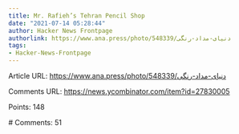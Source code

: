 ```yaml
---
title: Mr. Rafieh’s Tehran Pencil Shop
date: "2021-07-14 05:28:44"
author: Hacker News Frontpage
authorlink: https://www.ana.press/photo/548339/دنیای-مداد-رنگی
tags:
- Hacker-News-Frontpage
---
```


<p>Article URL: <a href="https://www.ana.press/photo/548339/دنیای-مداد-رنگی">https://www.ana.press/photo/548339/دنیای-مداد-رنگی</a></p>
<p>Comments URL: <a href="https://news.ycombinator.com/item?id=27830005">https://news.ycombinator.com/item?id=27830005</a></p>
<p>Points: 148</p>
<p># Comments: 51</p>

